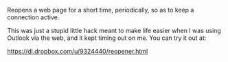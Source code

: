 Reopens a web page for a short time, periodically, so as to keep a connection
active.

This was just a stupid little hack meant to make life easier when I was using
Outlook via the web, and it kept timing out on me.  You can try it out at:

https://dl.dropbox.com/u/9324440/reopener.html

